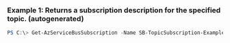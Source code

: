 ### Example 1: Returns a subscription description for the specified topic. (autogenerated)
```powershell
PS C:\> Get-AzServiceBusSubscription -Name SB-TopicSubscription-Example1 -Namespace {Namespace} -ResourceGroupName MyResourceGroup -Topic {Topic}
```

